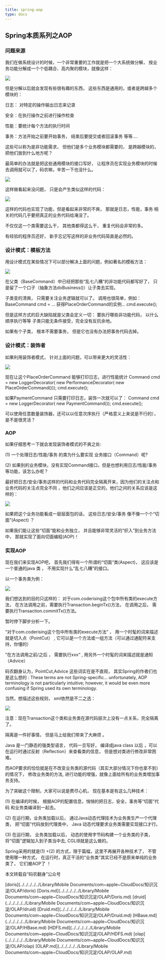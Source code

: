 ```yaml
---
title: spring-aop
type: docs
---
```


## Spring本质系列之AOP

### 问题来源

我们在做系统设计的时候，一个非常重要的工作就是把一个大系统做分解， 按业务功能分解成一个个低耦合、高内聚的模块，就像这样：

![](http://mmbiz.qpic.cn/mmbiz/KyXfCrME6ULZa5xYnbCfBfOJSbTaBouH6HyhEOAO3QdfCXZ1HCMb4vOlch7P2yYGoOltv9LqRA4ibrH9QC5ibxUw/640?wx_fmt=png&tp=webp&wxfrom=5&wx_lazy=1)

但是分解以后就会发现有些很有趣的东西， 这些东西是通用的，或者是跨越多个模块的：

日志： 对特定的操作输出日志来记录

安全：在执行操作之前进行操作检查

性能：要统计每个方法的执行时间

事务：方法开始之前要开始事务， 结束后要提交或者回滚事务
等等....

这些可以称为是非功能需求， 但他们是多个业务模块都需要的， 是跨越模块的， 把他们放到什么地方呢？

最简单的办法就是把这些通用模块的接口写好， 让程序员在实现业务模块的时候去调用就可以了，码农嘛，辛苦一下也没什么。

![](http://mmbiz.qpic.cn/mmbiz/KyXfCrME6ULZa5xYnbCfBfOJSbTaBouHkibk59GI7hNpzb4ZAWQn8NK3kVvMaM0ycQoPLiaw9XXnJ4UJvxwHgicSQ/640?wx_fmt=png&tp=webp&wxfrom=5&wx_lazy=1)

这样做看起来没问题， 只是会产生类似这样的代码：

![](http://mmbiz.qpic.cn/mmbiz/KyXfCrME6ULZa5xYnbCfBfOJSbTaBouHjGpR6CRuCerJx6KZJGfs355xXIf4eErVfnjgHWe2nKK0O1OuPUMnwA/640?wx_fmt=jpeg&tp=webp&wxfrom=5&wx_lazy=1)

这样的代码也实现了功能，但是看起来非常的不爽， 那就是日志，性能，事务 相关的代码几乎要把真正的业务代码给淹没了。

不仅仅这一个类需要这么干， 其他类都得这么干， 重复代码会非常的多。

有经验的程序员还好， 新手忘记写这样的非业务代码简直是必然的。

### 设计模式：模板方法

用设计模式在某些情况下可以部分解决上面的问题，例如著名的模板方法：

![](http://mmbiz.qpic.cn/mmbiz/KyXfCrME6ULZa5xYnbCfBfOJSbTaBouHwJHO3hL1CEcUNxoLUCicvbK7gdm5DMhzDUh582SYD7CUflzOV1LJxicg/640?wx_fmt=jpeg&tp=webp&wxfrom=5&wx_lazy=1)

在父类（BaseCommand）中已经把那些“乱七八糟“的非功能代码都写好了， 只是留了一个口子（抽象方法doBusiness()）让子类去实现。

子类变的清爽， 只需要关注业务逻辑就可以了。
调用也很简单，例如：
BaseCommand  cmd = ...  获得PlaceOrderCommand的实例...
cmd.execute();

但是这样方式的巨大缺陷就是父类会定义一切： 要执行哪些非功能代码， 以什么顺序执行等等
子类只能无条件接受，完全没有反抗余地。

如果有个子类， 根本不需要事务， 但是它也没有办法把事务代码去掉。

### 设计模式：装饰者

如果利用装饰者模式， 针对上面的问题，可以带来更大的灵活性：

![](http://mmbiz.qpic.cn/mmbiz/KyXfCrME6ULZa5xYnbCfBfOJSbTaBouH3LeZ2K6tDxLU5zCOpMG5kVEXpe3DOGbAa2JHvyJjNmHhHvvjibRy7fg/640?wx_fmt=jpeg&tp=webp&wxfrom=5&wx_lazy=1)

现在让这个PlaceOrderCommand 能够打印日志，进行性能统计
Command cmd = new LoggerDecorator(
    new PerformanceDecorator(
        new PlaceOrderCommand()));
cmd.execute();

如果PaymentCommand 只需要打印日志，装饰一次就可以了：
Command cmd = new LoggerDecorator(
    new PaymentCommand());
cmd.execute();

可以使用任意数量装饰器，还可以以任意次序执行（严格意义上来说是不行的）， 是不是很灵活？ 

### AOP

如果仔细思考一下就会发现装饰者模式的不爽之处:

(1)  一个处理日志/性能/事务 的类为什么要实现 业务接口（Command）呢?

(2) 如果别的业务模块，没有实现Command接口，但是也想利用日志/性能/事务等功能，该怎么办呢？

最好把日志/安全/事务这样的代码和业务代码完全隔离开来，因为他们的关注点和业务代码的关注点完全不同 ，他们之间应该是正交的，他们之间的关系应该是这样的：

![](http://mmbiz.qpic.cn/mmbiz/KyXfCrME6ULZa5xYnbCfBfOJSbTaBouH41wpaX8Q1uzbCCmT92GvcHCcUpX81YgeP1UqORm0rAKaeSU9eQAakQ/640?wx_fmt=png&tp=webp&wxfrom=5&wx_lazy=1)

如果把这个业务功能看成一层层面包的话， 这些日志/安全/事务 像不像一个个“切面”(Aspect) ？

如果我们能让这些“切面“能和业务独立，  并且能够非常灵活的“织入”到业务方法中， 那就实现了面向切面编程(AOP)！

### 实现AOP

现在我们来实现AOP吧， 首先我们得有一个所谓的“切面“类(Aspect)， 这应该是一个普通的java 类 ， 不用实现什么“乱七八糟”的接口。

以一个事务类为例：

![](http://mmbiz.qpic.cn/mmbiz/KyXfCrME6ULZa5xYnbCfBfOJSbTaBouHE5ZBsjKibDxMONJEXOMDzp5OEgLIoUcibRZDicp0KQ8geUEwaEjKyj7Ww/640?wx_fmt=jpeg&tp=webp&wxfrom=5&wx_lazy=1)

我们想达到的目的只这样的： 对于com.coderising这个包中所有类的execute方法， 在方法调用之前，需要执行Transaction.beginTx()方法， 在调用之后， 需要执行Transaction.commitTx()方法。

暂时停下脚步分析一下。

“对于com.coderising这个包中所有类的execute方法” ， 用一个时髦的词来描述就是切入点（PointCut） , 它可以是一个方法或一组方法（可以通过通配符来支持，你懂的）

”在方法调用之前/之后 ， 需要执行xxx“ , 用另外一个时髦的词来描述就是通知（Advice）

码农翻身认为，PointCut,Advice 这些词实在是不直观， 其实Spring的作者们也是这么想的 :  These terms are not Spring-specific… unfortunately, AOP terminology is not particularly intuitive; however, it would be even more confusing if Spring used its own terminology.

当然，想描述这些规则， xml依然是不二之选：

![](http://mmbiz.qpic.cn/mmbiz/KyXfCrME6ULZa5xYnbCfBfOJSbTaBouH583lia6vRhPRJXzHCZXGicKF0Mk5vqxTdlYLlWq1JJicrDdsKD3SWMMKA/640?wx_fmt=jpeg&tp=webp&wxfrom=5&wx_lazy=1)

注意：现在Transaction这个类和业务类在源代码层次上没有一点关系，完全隔离了。

隔离是一件好事情， 但是马上给我们带来了大麻烦 。

Java 是一门静态的强类型语言， 代码一旦写好， 编译成java class 以后 ，可以在运行时通过反射（Reflection）来查看类的信息， 但是想对类进行修改非常困难。 

而AOP要求的恰恰就是在不改变业务类的源代码（其实大部分情况下你也拿不到）的情况下， 修改业务类的方法, 进行功能的增强，就像上面给所有的业务类增加事务支持。

为了突破这个限制，大家可以说是费尽心机， 现在基本是有这么几种技术：

(1) 在编译的时候， 根据AOP的配置信息，悄悄的把日志，安全，事务等“切面”代码 和业务类编译到一起去。

(2) 在运行期，业务类加载以后， 通过Java动态代理技术为业务类生产一个代理类， 把“切面”代码放到代理类中，  Java 动态代理要求业务类需要实现接口才行。

(3) 在运行期， 业务类加载以后， 动态的使用字节码构建一个业务类的子类，将“切面”逻辑加入到子类当中去, CGLIB就是这么做的。

Spring采用的就是(1) +(2) 的方式，限于篇幅，这里不再展开各种技术了， 不管使用哪一种方式， 在运行时，真正干活的“业务类”其实已经不是原来单纯的业务类了， 它们被AOP了 ！

本文转载自“码农翻身”公众号













 [doris](../../../../../Library/Mobile Documents/com~apple~CloudDocs/知识沉淀/OLAP/doris)  [Doris.md](../../../../../Library/Mobile Documents/com~apple~CloudDocs/知识沉淀/OLAP/Doris.md)  [druid](../../../../../Library/Mobile Documents/com~apple~CloudDocs/知识沉淀/OLAP/druid)  [Druid.md](../../../../../Library/Mobile Documents/com~apple~CloudDocs/知识沉淀/OLAP/Druid.md)  [HBase.md](../../../../../Library/Mobile Documents/com~apple~CloudDocs/知识沉淀/OLAP/HBase.md)  [HDFS.md](../../../../../Library/Mobile Documents/com~apple~CloudDocs/知识沉淀/OLAP/HDFS.md)  [olap](../../../../../Library/Mobile Documents/com~apple~CloudDocs/知识沉淀/OLAP/olap)  [OLAP.md](../../../../../Library/Mobile Documents/com~apple~CloudDocs/知识沉淀/OLAP/OLAP.md) 